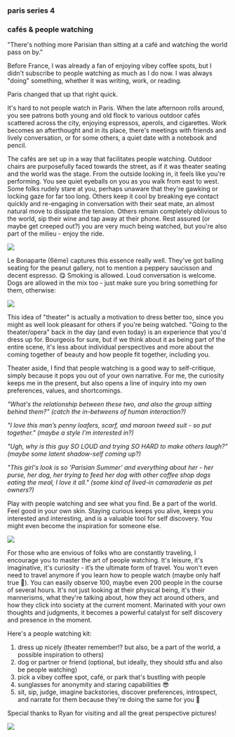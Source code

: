 ### paris series 4

### cafés & people watching

"There's nothing more Parisian than sitting at a café and watching the world pass on by."

Before France, I was already a fan of enjoying vibey coffee spots, but I didn't subscribe to people watching as much as I do now. I was always "doing" something, whether it was writing, work, or reading.

Paris changed that up that right quick.

It's hard to not people watch in Paris. When the late afternoon rolls around, you see patrons both young and old flock to various outdoor cafés scattered across the city, enjoying espressos, aperols, and cigarettes. Work becomes an afterthought and in its place, there's meetings with friends and lively conversation, or for some others, a quiet date with a notebook and pencil.

The cafés are set up in a way that facilitates people watching. Outdoor chairs are purposefully faced towards the street, as if it was theater seating and the world was the stage. From the outside looking in, it feels like you're performing. You see quiet eyeballs on you as you walk from east to west. Some folks rudely stare at you, perhaps unaware that they're gawking or locking gaze for far too long. Others keep it cool by breaking eye contact quickly and re-engaging in conversation with their seat mate, an almost natural move to dissipate the tension. Others remain completely oblivious to the world, sip their wine and tap away at their phone. Rest assured (or maybe get creeped out?) you are very much being watched, but you're also part of the milieu - enjoy the ride.

![](paris-bonaparte.jpg)

Le Bonaparte (6éme) captures this essence really well. They've got balling seating for the peanut gallery, not to mention a peppery saucisson and decent espresso. 😋 Smoking is allowed. Loud conversation is welcome. Dogs are allowed in the mix too - just make sure you bring something for them, otherwise:

![](https://youtube.com/shorts/0Veg0X8Bfn4?feature=share)

This idea of "theater" is actually a motivation to dress better too, since you might as well look pleasant for others if you're being watched. "Going to the theater/opera" back in the day (and even today) is an experience that you'd dress up for. Bourgeois for sure, but if we think about it as being part of the entire scene, it's less about individual perspectives and more about the coming together of beauty and how people fit together, including you.

Theater aside, I find that people watching is a good way to self-critique, simply because it pops you out of your own narrative. For me, the curiosity keeps me in the present, but also opens a line of inquiry into my own preferences, values, and shortcomings.

_"What's the relationship between these two, and also the group sitting behind them?" (catch the in-betweens of human interaction?)_

_"I love this man’s penny loafers, scarf, and maroon tweed suit - so put together." (maybe a style I'm interested in?)_

_"Ugh, why is this guy SO LOUD and trying SO HARD to make others laugh?" (maybe some latent shadow-self coming up?)_

_"This girl's look is so 'Parisian Summer' and everything about her - her purse, her dog, her trying to feed her dog with other coffee shop dogs eating the meal, I love it all." (some kind of lived-in camaraderie as pet owners?)_

Play with people watching and see what you find. Be a part of the world. Feel good in your own skin. Staying curious keeps you alive, keeps you interested and interesting, and is a valuable tool for self discovery. You might even become the inspiration for someone else.

![](paris-peoplewatch.jpg)

For those who are envious of folks who are constantly traveling, I encourage you to master the art of people watching. It's leisure, it's imaginative, it's curiosity - it’s the ultimate form of travel. You won't even need to travel anymore if you learn how to people watch (maybe only half true 🧐). You can easily observe 100, maybe even 200 people in the course of several hours. It's not just looking at their physical being, it's their mannerisms, what they're talking about, how they act around others, and how they click into society at the current moment. Marinated with your own thoughts and judgments, it becomes a powerful catalyst for self discovery and presence in the moment.

Here's a people watching kit:

1. dress up nicely (theater remember!? but also, be a part of the world, a possible inspiration to others)
2. dog or partner or friend (optional, but ideally, they should stfu and also be people watching)
3. pick a vibey coffee spot, café, or park that's bustling with people
4. sunglasses for anonymity and staring capabilities 😎
5. sit, sip, judge, imagine backstories, discover preferences, introspect, and narrate for them because they're doing the same for you 🥰

Special thanks to Ryan for visiting and all the great perspective pictures!

![](paris-ryanspeck.jpg)